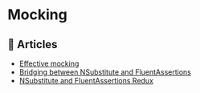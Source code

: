 # Mocking

## 📝 Articles

- [Effective mocking](https://cezarypiatek.github.io/post/effective-mocking/)
- [Bridging between NSubstitute and FluentAssertions](https://www.neovolve.com/2014/10/07/bridging-between-nsubstitute-and-fluentassertions/)
- [NSubstitute and FluentAssertions Redux](https://www.neovolve.com/2021/04/25/nsubstitute-and-fluentassertions-redux/)
